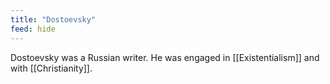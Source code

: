 ```yaml
---
title: "Dostoevsky"
feed: hide
---
```


Dostoevsky was a Russian writer. He was engaged in [[Existentialism]] and with [[Christianity]]. 